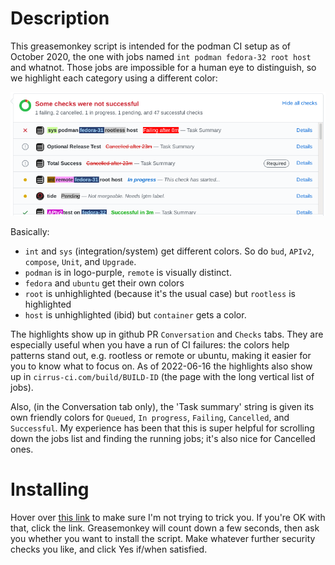 Description
===========

This greasemonkey script is intended for the podman CI setup as of
October 2020, the one with jobs named `int podman fedora-32 root host`
and whatnot. Those jobs are impossible for a human eye to distinguish,
so we highlight each category using a different color:

![sample image](github-ci-highlight.png)

Basically:
* `int` and `sys` (integration/system) get different colors. So do `bud`, `APIv2`, `compose`, `Unit`, and `Upgrade`.
* `podman` is in logo-purple, `remote` is visually distinct.
* `fedora` and `ubuntu` get their own colors
* `root` is unhighlighted (because it's the usual case) but `rootless` is highlighted
* `host` is unhighlighted (ibid) but `container` gets a color.

The highlights show up in github PR `Conversation` and `Checks` tabs.
They are especially useful when you have a run of CI failures: the
colors help patterns stand out, e.g. rootless or remote or ubuntu,
making it easier for you to know what to focus on. As of 2022-06-16
the highlights also show up in `cirrus-ci.com/build/BUILD-ID` (the
page with the long vertical list of jobs).

Also, (in the Conversation tab only), the 'Task summary' string is
given its own friendly colors for `Queued`, `In progress`, `Failing`,
`Cancelled`, and `Successful`. My experience has been that this
is super helpful for scrolling down the jobs list and finding
the running jobs; it's also nice for Cancelled ones.

Installing
==========

Hover over
[this link](https://raw.githubusercontent.com/edsantiago/greasemonkey/master/github-ci-highlight/github-ci-highlight.user.js)
to make sure I'm not trying to trick you. If you're OK with that,
click the link. Greasemonkey will count down a few seconds, then ask
you whether you want to install the script. Make whatever further
security checks you like, and click Yes if/when satisfied.
